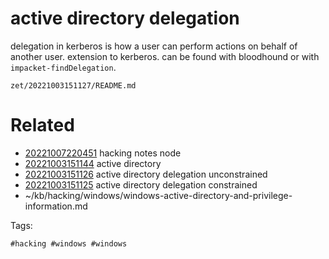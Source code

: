 # active directory  delegation
delegation in kerberos is how a user can perform actions on behalf of another user.
extension to kerberos.
can be found with bloodhound or with `impacket-findDelegation`.

` zet/20221003151127/README.md `

# Related

- [20221007220451](/zet/20221007220451/README.md) hacking notes node
- [20221003151144](/zet/20221003151144/README.md) active directory 
- [20221003151126](/zet/20221003151126/README.md) active directory  delegation unconstrained
- [20221003151125](/zet/20221003151125/README.md) active directory  delegation constrained
- ~/kb/hacking/windows/windows-active-directory-and-privilege-information.md

Tags:

    #hacking #windows #windows 
